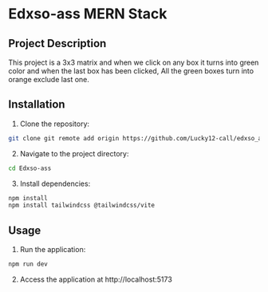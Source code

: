# Edxso-ass MERN Stack

## Project Description

This project is a 3x3 matrix and when we click on any box it turns into green color and when the last box has been clicked, All the green boxes turn into orange exclude last one.

## Installation

1. Clone the repository:

```bash
git clone git remote add origin https://github.com/Lucky12-call/edxso_ass_MERN.git
```

2. Navigate to the project directory:

```bash
cd Edxso-ass
```

3. Install dependencies:

```bash
npm install
npm install tailwindcss @tailwindcss/vite
```

## Usage

1. Run the application:

```bash
npm run dev
```

2. Access the application at http://localhost:5173
